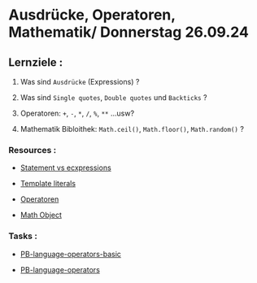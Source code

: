 # Ausdrücke, Operatoren, Mathematik/ Donnerstag 26.09.24

## Lernziele :

1. Was sind `Ausdrücke` (Expressions) ?

2. Was sind `Single quotes`, `Double quotes` und `Backticks` ?

3. Operatoren: `+`, `-`, `*`, `/`, `%`, `**` ...usw?

4. Mathematik Bibloithek: `Math.ceil()`, `Math.floor()`, `Math.random()` ?

### Resources :

- [Statement vs ecxpressions](https://www.joshwcomeau.com/javascript/statements-vs-expressions/)

- [Template literals](https://developer.mozilla.org/en-US/docs/Web/JavaScript/Reference/Template_literals)

- [Operatoren](https://www.w3schools.com/js/js_operators.asp)

- [Math Object](https://developer.mozilla.org/en-US/docs/Web/JavaScript/Reference/Global_Objects/Math)

### Tasks :

- [PB-language-operators-basic]()

- [PB-language-operators]()
